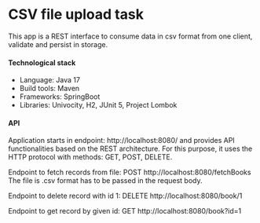# CSV file upload task

This app is a REST interface to consume data in csv format from one client, validate and persist in storage.

#### Technological stack

- Language: Java 17
- Build tools: Maven
- Frameworks: SpringBoot
- Libraries: Univocity, H2, JUnit 5, Project Lombok

#### API
Application starts in endpoint: http://localhost:8080/ and provides API functionalities based on the REST architecture. For this purpose, it uses the HTTP protocol with methods: GET, POST, DELETE.

Endpoint to fetch records from file:
POST http://localhost:8080/fetchBooks
The file is .csv format has to be passed in the request body.

Endpoint to delete record with id 1:
DELETE http://localhost:8080/book/1

Endpoint to get record by given id:
GET http://localhost:8080/book?id=1